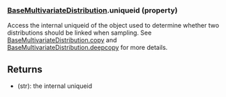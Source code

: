 ### [BaseMultivariateDistribution](BaseMultivariateDistribution.md).uniqueid (property)




Access the internal uniqueid of the object used to determine whether
two distributions should be linked when sampling.  See [BaseMultivariateDistribution.copy](BaseMultivariateDistribution.copy.md)
and [BaseMultivariateDistribution.deepcopy](BaseMultivariateDistribution.deepcopy.md) for more details.

Returns
-----------
* (str): the internal uniqueid

